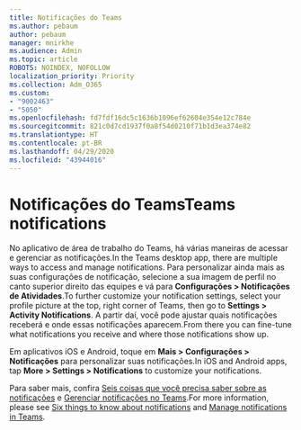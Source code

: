 ```yaml
---
title: Notificações do Teams
ms.author: pebaum
author: pebaum
manager: mnirkhe
ms.audience: Admin
ms.topic: article
ROBOTS: NOINDEX, NOFOLLOW
localization_priority: Priority
ms.collection: Adm_O365
ms.custom:
- "9002463"
- "5050"
ms.openlocfilehash: fd7fdf16dc5c1636b1096ef62604e354e12c784e
ms.sourcegitcommit: 821c0d7cd1937f0a8f54d0210f71b1d3ea374e82
ms.translationtype: HT
ms.contentlocale: pt-BR
ms.lasthandoff: 04/29/2020
ms.locfileid: "43944016"
---
```

# <a name="teams-notifications"></a><span data-ttu-id="e8dbd-102">Notificações do Teams</span><span class="sxs-lookup"><span data-stu-id="e8dbd-102">Teams notifications</span></span>

<span data-ttu-id="e8dbd-103">No aplicativo de área de trabalho do Teams, há várias maneiras de acessar e gerenciar as notificações.</span><span class="sxs-lookup"><span data-stu-id="e8dbd-103">In the Teams desktop app, there are multiple ways to access and manage notifications.</span></span> <span data-ttu-id="e8dbd-104">Para personalizar ainda mais as suas configurações de notificação, selecione a sua imagem de perfil no canto superior direito das equipes e vá para **Configurações > Notificações de Atividades**.</span><span class="sxs-lookup"><span data-stu-id="e8dbd-104">To further customize your notification settings, select your profile picture at the top, right corner of Teams, then go to **Settings > Activity Notifications**.</span></span> <span data-ttu-id="e8dbd-105">A partir daí, você pode ajustar quais notificações receberá e onde essas notificações aparecem.</span><span class="sxs-lookup"><span data-stu-id="e8dbd-105">From there you can fine-tune what notifications you receive and where those notifications show up.</span></span> 

<span data-ttu-id="e8dbd-106">Em aplicativos iOS e Android, toque em **Mais > Configurações > Notificações** para personalizar suas notificações.</span><span class="sxs-lookup"><span data-stu-id="e8dbd-106">In iOS and Android apps, tap **More > Settings > Notifications** to customize your notifications.</span></span>

<span data-ttu-id="e8dbd-107">Para saber mais, confira [Seis coisas que você precisa saber sobre as notificações](https://support.microsoft.com/pt-BR/office/six-things-to-know-about-notifications-abb62c60-3d15-4968-b86a-42fea9c22cf4) e [Gerenciar notificações no Teams](https://support.office.com/article/manage-notifications-in-teams-1cc31834-5fe5-412b-8edb-43fecc78413d#ID0EAABAAA).</span><span class="sxs-lookup"><span data-stu-id="e8dbd-107">For more information, please see [Six things to know about notifications](https://support.microsoft.com/pt-BR/office/six-things-to-know-about-notifications-abb62c60-3d15-4968-b86a-42fea9c22cf4) and [Manage notifications in Teams](https://support.office.com/article/manage-notifications-in-teams-1cc31834-5fe5-412b-8edb-43fecc78413d#ID0EAABAAA).</span></span>
